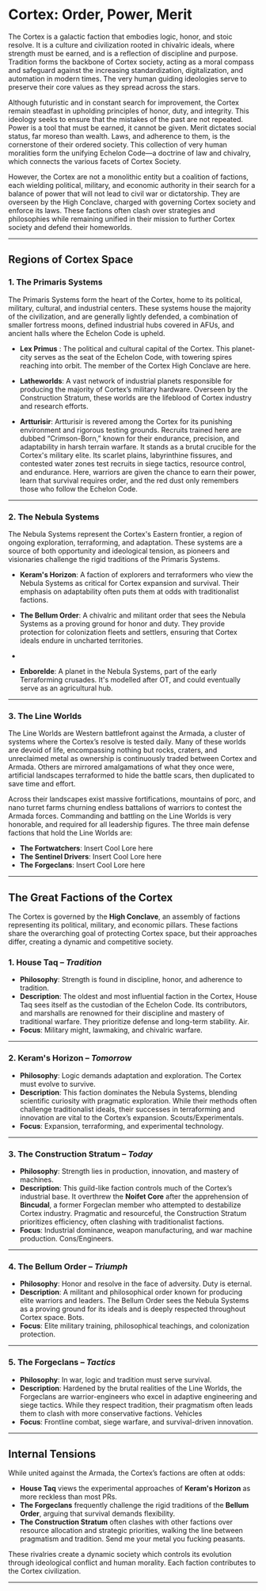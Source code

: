 

# **Cortex: Order, Power, Merit**

The Cortex is a galactic faction that embodies logic, honor, and stoic resolve. It is a culture and civilization rooted in chivalric ideals, where strength must be earned, and is a reflection of discipline and purpose. Tradition forms the backbone of Cortex society, acting as a moral compass and safeguard against the increasing standardization, digitalization, and automation in modern times.  The very human guiding ideologies serve to preserve their core values as they spread across the stars. 

Although futuristic and in constant search for improvement, the Cortex remain steadfast in upholding principles of honor, duty, and integrity. This ideology seeks to ensure that the mistakes of the past are not repeated. Power is a tool that must be earned, it cannot be given. Merit dictates social status, far moreso than wealth. Laws, and adherence to them, is the cornerstone of their ordered society. This collection of very human moralities form the unifying Echelon Code—a doctrine of law and chivalry, which connects the various facets of Cortex Society. 

However, the Cortex are not a monolithic entity but a coalition of factions, each wielding political, military, and economic authority in their search for a balance of power that will not lead to civil war or dictatorship. They are overseen by the High Conclave, charged with governing Cortex society and enforce its laws.  These factions often clash over strategies and philosophies while remaining unified in their mission to further Cortex society and defend their homeworlds.

----------

## **Regions of Cortex Space**

### **1. The Primaris Systems**

The Primaris Systems form the heart of the Cortex, home to its political, military, cultural, and industrial centers. These systems house the majority of the civilization, and are generally lightly defended, a combination of smaller fortress moons, defined industrial hubs covered in AFUs, and ancient halls where the Echelon Code is upheld. 

- **Lex Primus** : The political and cultural capital of the Cortex. This planet-city serves as the seat of the Echelon Code, with towering spires reaching into orbit. The member of the Cortex High Conclave are here.

-   **Latheworlds**: A vast network of industrial planets responsible for producing the majority of Cortex’s military hardware. Overseen by the Construction Stratum, these worlds are the lifeblood of Cortex industry and research efforts.

-   **Artturisir**: Artturisir is revered among the Cortex for its punishing environment and rigorous testing grounds. Recruits trained here are dubbed “Crimson-Born,” known for their endurance, precision, and adaptability in harsh terrain warfare.  It stands as a brutal crucible for the Cortex's military elite. Its scarlet plains, labyrinthine fissures, and contested water zones test recruits in siege tactics, resource control, and endurance. Here, warriors are given the chance to earn their power, learn that survival requires order, and the red dust only remembers those who follow the Echelon Code.

----------

### **2. The Nebula Systems**

The Nebula Systems represent the Cortex's Eastern frontier, a region of ongoing exploration, terraforming, and adaptation. These systems are a source of both opportunity and ideological tension, as pioneers and visionaries challenge the rigid traditions of the Primaris Systems.

-   **Keram's Horizon**: A faction of explorers and terraformers who view the Nebula Systems as critical for Cortex expansion and survival. Their emphasis on adaptability often puts them at odds with traditionalist factions.

-   **The Bellum Order**: A chivalric and militant order that sees the Nebula Systems as a proving ground for honor and duty. They provide protection for colonization fleets and settlers, ensuring that Cortex ideals endure in uncharted territories.
- 
-   **Enborelde**: A planet in the Nebula Systems, part of the early Terraforming crusades.  It's modelled after OT, and could eventually serve as an agricultural hub.

----------

### **3. The Line Worlds**

The Line Worlds are Western battlefront against the Armada, a cluster of systems where the Cortex’s resolve is tested daily.  Many of these worlds are devoid of life, encompassing nothing but rocks, craters, and unreclaimed metal as ownership is continuously traded between Cortex and Armada.  Others are mirrored amalgamations of what they once were, artificial landscapes terraformed to hide the battle scars, then duplicated to save time and effort.

Across their landscapes exist massive fortifications, mountains of porc, and nano turret farms churning endless battalions of warriors to contest the Armada forces. Commanding and battling on the Line Worlds is very honorable, and required for all leadership figures. The three main defense factions that hold the Line Worlds are:

-   **The Fortwatchers**: Insert Cool Lore here
-   **The Sentinel Drivers**: Insert Cool Lore here
-   **The Forgeclans**:  Insert Cool Lore here

----------

## **The Great Factions of the Cortex**

The Cortex is governed by the **High Conclave**, an assembly of factions representing its political, military, and economic pillars. These factions share the overarching goal of protecting Cortex space, but their approaches differ, creating a dynamic and competitive society.

### **1. House Taq** – _Tradition_

-   **Philosophy**: Strength is found in discipline, honor, and adherence to tradition.
-   **Description**: The oldest and most influential faction in the Cortex, House Taq sees itself as the custodian of the Echelon Code. Its contributors, and marshalls are renowned for their discipline and mastery of traditional warfare. They prioritize defense and long-term stability. Air.
-   **Focus**: Military might, lawmaking, and chivalric warfare.

----------

### **2. Keram's Horizon** – _Tomorrow_

-   **Philosophy**: Logic demands adaptation and exploration. The Cortex must evolve to survive.
-   **Description**: This faction dominates the Nebula Systems, blending scientific curiosity with pragmatic exploration. While their methods often challenge traditionalist ideals, their successes in terraforming and innovation are vital to the Cortex’s expansion. Scouts/Experimentals.
-   **Focus**: Expansion, terraforming, and experimental technology.

----------

### **3. The Construction Stratum** – _Today_

-   **Philosophy**: Strength lies in production, innovation, and mastery of machines.
-   **Description**: This guild-like faction controls much of the Cortex’s industrial base. It overthrew the **Noifet Core** after the apprehension of **Bincudal**, a former Forgeclan member who attempted to destabilize Cortex industry. Pragmatic and resourceful, the Construction Stratum prioritizes efficiency, often clashing with traditionalist factions.
-   **Focus**: Industrial dominance, weapon manufacturing, and war machine production. Cons/Engineers.

----------

### **4. The Bellum Order** – _Triumph_

-   **Philosophy**: Honor and resolve in the face of adversity. Duty is eternal.
-   **Description**: A militant and philosophical order known for producing elite warriors and leaders. The Bellum Order sees the Nebula Systems as a proving ground for its ideals and is deeply respected throughout Cortex space. Bots.
-   **Focus**: Elite military training, philosophical teachings, and colonization protection.

----------

### **5. The Forgeclans** – _Tactics_

-   **Philosophy**: In war, logic and tradition must serve survival.
-   **Description**: Hardened by the brutal realities of the Line Worlds, the Forgeclans are warrior-engineers who excel in adaptive engineering and siege tactics. While they respect tradition, their pragmatism often leads them to clash with more conservative factions. Vehicles
-   **Focus**: Frontline combat, siege warfare, and survival-driven innovation.

----------
## **Internal Tensions**

While united against the Armada, the Cortex’s factions are often at odds:

-   **House Taq** views the experimental approaches of **Keram's Horizon** as more reckless than most PRs.
-   **The Forgeclans** frequently challenge the rigid traditions of the **Bellum Order**, arguing that survival demands flexibility.
-   **The Construction Stratum** often clashes with other factions over resource allocation and strategic priorities, walking the line between pragmatism and tradition. Send me your metal you fucking peasants.

These rivalries create a dynamic society which controls its evolution through ideological conflict and human morality. Each faction contributes to the Cortex civilization.

----------

